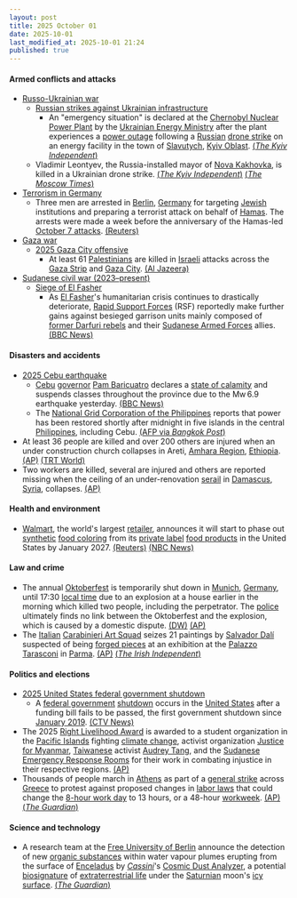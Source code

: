 ```yaml
---
layout: post
title: 2025 October 01
date: 2025-10-01
last_modified_at: 2025-10-01 21:24
published: true
---
```



#### Armed conflicts and attacks

* [Russo-Ukrainian war](https://en.wikipedia.org/wiki/Russo-Ukrainian_war_%282022%E2%80%93present%29 "Russo-Ukrainian war (2022–present)")
  * [Russian strikes against Ukrainian infrastructure](https://en.wikipedia.org/wiki/Russian_strikes_against_Ukrainian_infrastructure_%282022%E2%80%93present%29 "Russian strikes against Ukrainian infrastructure (2022–present)")
    * An "emergency situation" is declared at the [Chernobyl Nuclear Power Plant](https://en.wikipedia.org/wiki/Chernobyl_Nuclear_Power_Plant "Chernobyl Nuclear Power Plant") by the [Ukrainian Energy Ministry](https://en.wikipedia.org/wiki/Ministry_of_Energy_%28Ukraine%29 "Ministry of Energy (Ukraine)") after the plant experiences a [power outage](https://en.wikipedia.org/wiki/Power_outage "Power outage") following a [Russian](https://en.wikipedia.org/wiki/Russia "Russia") [drone strike](https://en.wikipedia.org/wiki/Drone_warfare "Drone warfare") on an energy facility in the town of [Slavutych](https://en.wikipedia.org/wiki/Slavutych "Slavutych"), [Kyiv Oblast](https://en.wikipedia.org/wiki/Kyiv_Oblast "Kyiv Oblast"). [(*The Kyiv Independent*)](https://kyivindependent.com/chornobyl-nuclear-plant-loses-power-after-russian-attack-on-nearby-town-energy-ministry-says/)
  * Vladimir Leontyev, the Russia-installed mayor of [Nova Kakhovka](https://en.wikipedia.org/wiki/Nova_Kakhovka "Nova Kakhovka"), is killed in a Ukrainian drone strike. [(*The Kyiv Independent*)](https://kyivindependent.com/drone-attacks-collaborator-in-russian-occupied-nova-kakhovka-in-kherson-oblast-kremlin-proxy-claims) [(*The Moscow Times*)](https://www.themoscowtimes.com/2025/10/01/russian-installed-official-killed-in-occupied-ukraine-a90685)
* [Terrorism in Germany](https://en.wikipedia.org/wiki/Terrorism_in_Germany "Terrorism in Germany")
  * Three men are arrested in [Berlin](https://en.wikipedia.org/wiki/Berlin "Berlin"), [Germany](https://en.wikipedia.org/wiki/Germany "Germany") for targeting [Jewish](https://en.wikipedia.org/wiki/Jewish "Jewish") institutions and preparing a terrorist attack on behalf of [Hamas](https://en.wikipedia.org/wiki/Hamas "Hamas"). The arrests were made a week before the anniversary of the Hamas-led [October 7 attacks](https://en.wikipedia.org/wiki/October_7_attacks "October 7 attacks"). [(Reuters)](https://www.reuters.com/world/germany-arrests-suspected-hamas-members-believed-be-targeting-jewish-2025-10-01/)
* [Gaza war](https://en.wikipedia.org/wiki/Gaza_war "Gaza war")
  * [2025 Gaza City offensive](https://en.wikipedia.org/wiki/2025_Gaza_City_offensive "2025 Gaza City offensive")
    * At least 61 [Palestinians](https://en.wikipedia.org/wiki/Palestinians "Palestinians") are killed in [Israeli](https://en.wikipedia.org/wiki/Israel_Defense_Forces "Israel Defense Forces") attacks across the [Gaza Strip](https://en.wikipedia.org/wiki/Gaza_Strip "Gaza Strip") and [Gaza City](https://en.wikipedia.org/wiki/Gaza_City "Gaza City"). [(Al Jazeera)](https://www.aljazeera.com/news/liveblog/2025/10/1/live-a-least-61-killed-as-global-sumud-flotilla-nears-gaza)
* [Sudanese civil war (2023–present)](https://en.wikipedia.org/wiki/Sudanese_civil_war_%282023%E2%80%93present%29 "Sudanese civil war (2023–present)")
  * [Siege of El Fasher](https://en.wikipedia.org/wiki/Siege_of_El_Fasher "Siege of El Fasher")
    * As [El Fasher](https://en.wikipedia.org/wiki/El_Fasher "El Fasher")'s humanitarian crisis continues to drastically deteriorate, [Rapid Support Forces](https://en.wikipedia.org/wiki/Rapid_Support_Forces "Rapid Support Forces") (RSF) reportedly make further gains against besieged garrison units mainly composed of [former Darfuri rebels](https://en.wikipedia.org/wiki/Darfur_Joint_Protection_Force "Darfur Joint Protection Force") and their [Sudanese Armed Forces](https://en.wikipedia.org/wiki/Sudanese_Armed_Forces "Sudanese Armed Forces") allies. [(BBC News)](https://www.bbc.com/news/articles/cvgnz76vr6lo)

#### Disasters and accidents

* [2025 Cebu earthquake](https://en.wikipedia.org/wiki/2025_Cebu_earthquake "2025 Cebu earthquake")
  * [Cebu](https://en.wikipedia.org/wiki/Cebu "Cebu") [governor](https://en.wikipedia.org/wiki/Governor_of_Cebu "Governor of Cebu") [Pam Baricuatro](https://en.wikipedia.org/wiki/Pam_Baricuatro "Pam Baricuatro") declares a [state of calamity](https://en.wikipedia.org/wiki/State_of_calamity_%28Philippines%29 "State of calamity (Philippines)") and suspends classes throughout the province due to the Mw 6.9 earthquake yesterday. [(BBC News)](https://www.bbc.com/news/live/c4gq591q939t)
  * The [National Grid Corporation of the Philippines](https://en.wikipedia.org/wiki/National_Grid_Corporation_of_the_Philippines "National Grid Corporation of the Philippines") reports that power has been restored shortly after midnight in five islands in the central [Philippines](https://en.wikipedia.org/wiki/Philippines "Philippines"), including Cebu. [(AFP via *Bangkok Post*)](https://www.bangkokpost.com/world/3113836/at-least-69-killed-by-central-philippines-quake-many-missing)
* At least 36 people are killed and over 200 others are injured when an under construction church collapses in Areti, [Amhara Region](https://en.wikipedia.org/wiki/Amhara_Region "Amhara Region"), [Ethiopia](https://en.wikipedia.org/wiki/Ethiopia "Ethiopia"). [(AP)](https://apnews.com/article/ethiopia-collapsed-church-588da32d2f8244b82209d8660b565b53) [(TRT World)](https://www.trtworld.com/article/a9606de8e561)
* Two workers are killed, several are injured and others are reported missing when the ceiling of an under-renovation [serail](https://en.wikipedia.org/wiki/Seraglio "Seraglio") in [Damascus](https://en.wikipedia.org/wiki/Damascus "Damascus"), [Syria](https://en.wikipedia.org/wiki/Syria "Syria"), collapses. [(AP)](https://apnews.com/article/damascus-syria-ceiling-collapse-marjeh-serail-workers-fab07a5cf003ab824615ee96279eea6f)

#### Health and environment

* [Walmart](https://en.wikipedia.org/wiki/Walmart "Walmart"), the world's largest [retailer](https://en.wikipedia.org/wiki/Retail "Retail"), announces it will start to phase out [synthetic](https://en.wikipedia.org/wiki/Synthetic_colorant "Synthetic colorant") [food coloring](https://en.wikipedia.org/wiki/Food_coloring "Food coloring") from its [private label](https://en.wikipedia.org/wiki/Private_label "Private label") [food products](https://en.wikipedia.org/wiki/List_of_Walmart_brands#Major_brands "List of Walmart brands") in the United States by January 2027. [(Reuters)](https://www.reuters.com/business/healthcare-pharmaceuticals/walmart-remove-synthetic-dyes-across-all-private-label-food-brands-2025-10-01/) [(NBC News)](https://www.nbcnews.com/business/consumer/walmart-eliminate-synthetic-food-dyes-store-brands-rcna234489)

#### Law and crime

* The annual [Oktoberfest](https://en.wikipedia.org/wiki/Oktoberfest "Oktoberfest") is temporarily shut down in [Munich](https://en.wikipedia.org/wiki/Munich "Munich"), [Germany](https://en.wikipedia.org/wiki/Germany "Germany"), until 17:30 [local time](https://en.wikipedia.org/wiki/Central_European_Standard_Time "Central European Standard Time") due to an explosion at a house earlier in the morning which killed two people, including the perpetrator. The [police](https://en.wikipedia.org/wiki/Polizeipr%C3%A4sidium_M%C3%BCnchen "Polizeipräsidium München") ultimately finds no link between the Oktoberfest and the explosion, which is caused by a domestic dispute. [(DW)](https://www.dw.com/en/munich-police-deployed-after-explosion-investigation-underway/a-74194643) [(AP)](https://apnews.com/article/germany-oktoberfest-closed-explosion-905642601406720cfe3abbfc5bf2af97)
* The [Italian](https://en.wikipedia.org/wiki/Italy "Italy") [Carabinieri Art Squad](https://en.wikipedia.org/wiki/Carabinieri_Art_Squad "Carabinieri Art Squad") seizes 21 paintings by [Salvador Dalí](https://en.wikipedia.org/wiki/Salvador_Dal%C3%AD "Salvador Dalí") suspected of being [forged pieces](https://en.wikipedia.org/wiki/Art_forgery "Art forgery") at an exhibition at the [Palazzo Tarasconi](https://en.wikipedia.org/wiki/Palazzo_Tarasconi%2C_Parma "Palazzo Tarasconi, Parma") in [Parma](https://en.wikipedia.org/wiki/Parma "Parma"). [(AP)](https://apnews.com/article/italy-dali-art-forgeries-69f09f67074189451d8485556be6b468) [(*The Irish Independent*)](https://www.independent.ie/world-news/europe/italian-police-raid-salvador-dali-exhibition-say-works-on-display-were-fake/a2118097974.html)

#### Politics and elections

* [2025 United States federal government shutdown](https://en.wikipedia.org/wiki/2025_United_States_federal_government_shutdown "2025 United States federal government shutdown")
  * A [federal government](https://en.wikipedia.org/wiki/Federal_government_of_the_United_States "Federal government of the United States") [shutdown](https://en.wikipedia.org/wiki/Government_shutdowns_in_the_United_States "Government shutdowns in the United States") occurs in the [United States](https://en.wikipedia.org/wiki/United_States "United States") after a funding bill fails to be passed, the first government shutdown since [January 2019](https://en.wikipedia.org/wiki/2018%E2%80%932019_United_States_federal_government_shutdown "2018–2019 United States federal government shutdown"). [(CTV News)](https://www.ctvnews.ca/world/article/us-government-headed-to-a-shutdown-after-last-ditch-vote-fails-in-senate//)
* The 2025 [Right Livelihood Award](https://en.wikipedia.org/wiki/Right_Livelihood_Award "Right Livelihood Award") is awarded to a student organization in the [Pacific Islands](https://en.wikipedia.org/wiki/Pacific_Islands "Pacific Islands") fighting [climate change](https://en.wikipedia.org/wiki/Climate_change "Climate change"), activist organization [Justice for Myanmar](https://en.wikipedia.org/wiki/Justice_for_Myanmar "Justice for Myanmar"), [Taiwanese](https://en.wikipedia.org/wiki/Taiwan "Taiwan") activist [Audrey Tang](https://en.wikipedia.org/wiki/Audrey_Tang "Audrey Tang"), and the [Sudanese](https://en.wikipedia.org/wiki/Sudan "Sudan") [Emergency Response Rooms](https://en.wikipedia.org/wiki/Emergency_Response_Rooms "Emergency Response Rooms") for their work in combating injustice in their respective regions. [(AP)](https://apnews.com/article/sweden-right-livelihood-award-sudan-myanmar-taiwan-2b5582af8cf6832a3801166a241b3c07)
* Thousands of people march in [Athens](https://en.wikipedia.org/wiki/Athens "Athens") as part of a [general strike](https://en.wikipedia.org/wiki/General_strike "General strike") across [Greece](https://en.wikipedia.org/wiki/Greece "Greece") to protest against proposed changes in [labor laws](https://en.wikipedia.org/wiki/Labor_law "Labor law") that could change the [8-hour work day](https://en.wikipedia.org/wiki/Business_day "Business day") to 13 hours, or a 48-hour [workweek](https://en.wikipedia.org/wiki/Workweek_and_weekend "Workweek and weekend"). [(AP)](https://apnews.com/article/greece-strike-labor-f28353c37af65a9e0667f995c40ad061) [(*The Guardian*)](https://www.theguardian.com/world/2025/oct/01/general-strike-against-13-hour-day-brings-greece-to-a-halt)

#### Science and technology

* A research team at the [Free University of Berlin](https://en.wikipedia.org/wiki/Free_University_of_Berlin "Free University of Berlin") announce the detection of new [organic substances](https://en.wikipedia.org/wiki/Organic_compound "Organic compound") within water vapour plumes erupting from the surface of [Enceladus](https://en.wikipedia.org/wiki/Enceladus "Enceladus") by [*Cassini*](https://en.wikipedia.org/wiki/Cassini%E2%80%93Huygens "Cassini–Huygens")'s [Cosmic Dust Analyzer](https://en.wikipedia.org/wiki/Cosmic_Dust_Analyzer "Cosmic Dust Analyzer"), a potential [biosignature](https://en.wikipedia.org/wiki/Biosignature "Biosignature") of [extraterrestrial life](https://en.wikipedia.org/wiki/Extraterrestrial_life "Extraterrestrial life") under the [Saturnian](https://en.wikipedia.org/wiki/Saturn "Saturn") moon's [icy surface](https://en.wikipedia.org/wiki/Icy_moon "Icy moon"). [(*The Guardian*)](https://www.theguardian.com/science/2025/oct/01/prospect-life-saturn-moons-rises-discovery-organic-substances)
